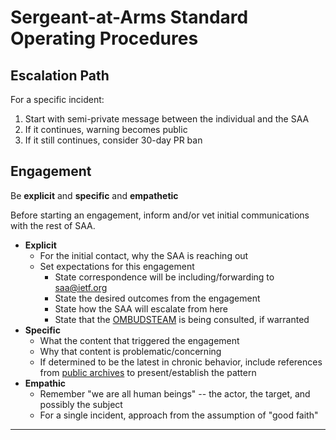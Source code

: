 # Sergeant-at-Arms Standard Operating Procedures

## Escalation Path

For a specific incident:

1. Start with semi-private message between the individual and the SAA
2. If it continues, warning becomes public
3. If it still continues, consider 30-day PR ban

## Engagement

Be **explicit** and **specific** and **empathetic**

Before starting an engagement, inform and/or vet initial communications with the rest of SAA.

* **Explicit**
  * For the initial contact, why the SAA is reaching out
  * Set expectations for this engagement
    * State correspondence will be including/forwarding to [saa@ietf.org][SAA-ML]
    * State the desired outcomes from the engagement
    * State how the SAA will escalate from here
    * State that the [OMBUDSTEAM] is being consulted, if warranted
* **Specific**
  * What the content that triggered the engagement
  * Why that content is problematic/concerning
  * If determined to be the latest in chronic behavior, include references from [public archives][IETF-ARC] to present/establish the pattern
* **Empathic**
  * Remember "we are all human beings" -- the actor, the target, and possibly the subject
  * For a single incident, approach from the assumption of "good faith"

---
[SAA-ML]: https://www.ietf.org/mailman/listinfo/saa
[IETF-ARC]: https://mailarchive.ietf.org/arch/browse/ietf/
[OMBUDSTEAM]: https://www.ietf.org/ombudsteam
